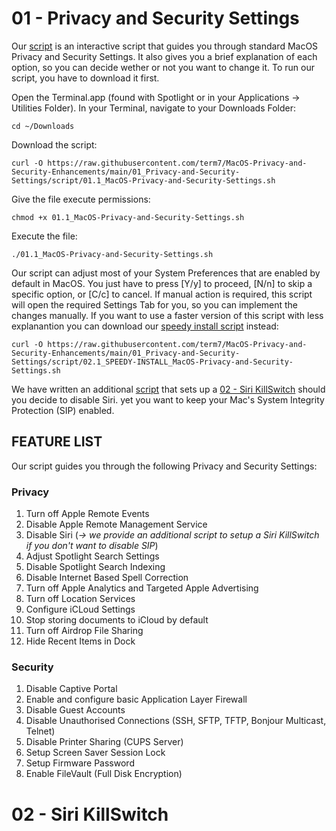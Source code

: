 # 01 - Privacy and Security Settings


Our [script](script/01.1_MacOS-Privacy-and-Security-Settings.sh) is an interactive script that guides you through standard MacOS Privacy and Security Settings. It also gives you a brief explanation of each option, so you can decide wether or not you want to change it. To run our script, you have to download it first.

Open the Terminal.app (found with Spotlight or in your Applications -> Utilities Folder).
In your Terminal, navigate to your Downloads Folder:

    cd ~/Downloads

Download the script:

    curl -O https://raw.githubusercontent.com/term7/MacOS-Privacy-and-Security-Enhancements/main/01_Privacy-and-Security-Settings/script/01.1_MacOS-Privacy-and-Security-Settings.sh

Give the file execute permissions:

    chmod +x 01.1_MacOS-Privacy-and-Security-Settings.sh

Execute the file:

    ./01.1_MacOS-Privacy-and-Security-Settings.sh


Our script can adjust most of your System Preferences that are enabled by default in MacOS. You just have to press [Y/y] to proceed, [N/n] to skip a specific option, or [C/c] to cancel. If manual action is required, this script will open the required Settings Tab for you, so you can implement the changes manually. If you want to use a faster version of this script with less explanantion you can download our [speedy install script](script/02.1_SPEEDY-INSTALL_MacOS-Privacy-and-Security-Settings.sh) instead:

    curl -O https://raw.githubusercontent.com/term7/MacOS-Privacy-and-Security-Enhancements/main/01_Privacy-and-Security-Settings/script/02.1_SPEEDY-INSTALL_MacOS-Privacy-and-Security-Settings.sh


We have written an additional [script](#02---Siri-KillSwitch) that sets up a [02 - Siri KillSwitch](#02---Siri-KillSwitch) should you decide to disable Siri. yet you want to keep your Mac's System Integrity Protection (SIP) enabled.

## FEATURE LIST

Our script guides you through the following Privacy and Security Settings:

### Privacy

01) Turn off Apple Remote Events
02) Disable Apple Remote Management Service
03) Disable Siri (<em>-> we provide an additional script to setup a Siri KillSwitch if you don't want to disable SIP</em>)
04) Adjust Spotlight Search Settings
05) Disable Spotlight Search Indexing
06) Disable Internet Based Spell Correction
07) Turn off Apple Analytics and Targeted Apple Advertising
08) Turn off Location Services
09) Configure iCLoud Settings
10) Stop storing documents to iCloud by default
11) Turn off Airdrop File Sharing
12) Hide Recent Items in Dock

### Security

01) Disable Captive Portal
02) Enable and configure basic Application Layer Firewall
03) Disable Guest Accounts
04) Disable Unauthorised Connections (SSH, SFTP, TFTP, Bonjour Multicast, Telnet)
05) Disable Printer Sharing (CUPS Server)
06) Setup Screen Saver Session Lock
07) Setup Firmware Password
08) Enable FileVault (Full Disk Encryption)

# 02 - Siri KillSwitch
